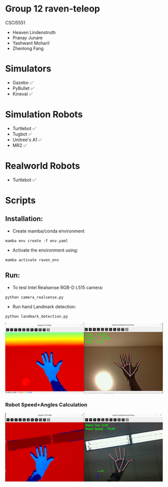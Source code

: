 # Group 12 raven-teleop
CSCI5551
- Heaven Lindenstruth
- Pranay Junare
- Yashwant Moharil
- Zhenlong Fang

# Simulators
 - Gazebo ✅
 - PyBullet ✅
 - Kineval ✅

# Simulation Robots
 - Turtlebot ✅
 - Tugbot ✅
 - Unitree's A1 ✅
 - MR2 ✅

# Realworld Robots
- Turtlebot ✅

# Scripts
## Installation:
- Create mamba/conda environment
```
mamba env create -f env.yaml
```
- Activate the environment using:
```
mamba activate raven_env
```


## Run:
- To test Intel Realsense RGB-D L515 camera:
```
python camera_realsense.py
```

- Run hand Landmark detection:
```
python landmark_detection.py
```

![alt text](assets/landmark_detection.png)

### Robot Speed+Angles Calculation
![alt text](assets/speed_yaw_calculation.png)
